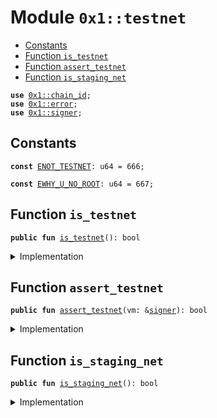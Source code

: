 
<a name="0x1_testnet"></a>

# Module `0x1::testnet`



-  [Constants](#@Constants_0)
-  [Function `is_testnet`](#0x1_testnet_is_testnet)
-  [Function `assert_testnet`](#0x1_testnet_assert_testnet)
-  [Function `is_staging_net`](#0x1_testnet_is_staging_net)


<pre><code><b>use</b> <a href="chain_id.md#0x1_chain_id">0x1::chain_id</a>;
<b>use</b> <a href="">0x1::error</a>;
<b>use</b> <a href="">0x1::signer</a>;
</code></pre>



<a name="@Constants_0"></a>

## Constants


<a name="0x1_testnet_ENOT_TESTNET"></a>



<pre><code><b>const</b> <a href="testnet.md#0x1_testnet_ENOT_TESTNET">ENOT_TESTNET</a>: u64 = 666;
</code></pre>



<a name="0x1_testnet_EWHY_U_NO_ROOT"></a>



<pre><code><b>const</b> <a href="testnet.md#0x1_testnet_EWHY_U_NO_ROOT">EWHY_U_NO_ROOT</a>: u64 = 667;
</code></pre>



<a name="0x1_testnet_is_testnet"></a>

## Function `is_testnet`



<pre><code><b>public</b> <b>fun</b> <a href="testnet.md#0x1_testnet_is_testnet">is_testnet</a>(): bool
</code></pre>



<details>
<summary>Implementation</summary>


<pre><code><b>public</b> <b>fun</b> <a href="testnet.md#0x1_testnet_is_testnet">is_testnet</a>(): bool {
    <a href="chain_id.md#0x1_chain_id_get">chain_id::get</a>() == 4
}
</code></pre>



</details>

<a name="0x1_testnet_assert_testnet"></a>

## Function `assert_testnet`



<pre><code><b>public</b> <b>fun</b> <a href="testnet.md#0x1_testnet_assert_testnet">assert_testnet</a>(vm: &<a href="">signer</a>): bool
</code></pre>



<details>
<summary>Implementation</summary>


<pre><code><b>public</b> <b>fun</b> <a href="testnet.md#0x1_testnet_assert_testnet">assert_testnet</a>(vm: &<a href="">signer</a>): bool {
  <b>assert</b>!(
      <a href="_address_of">signer::address_of</a>(vm) == @ol_framework,
      <a href="_permission_denied">error::permission_denied</a>(<a href="testnet.md#0x1_testnet_EWHY_U_NO_ROOT">EWHY_U_NO_ROOT</a>)
  );
  <b>assert</b>!(<a href="testnet.md#0x1_testnet_is_testnet">is_testnet</a>(), <a href="_invalid_state">error::invalid_state</a>(<a href="testnet.md#0x1_testnet_ENOT_TESTNET">ENOT_TESTNET</a>));
  <b>true</b>
}
</code></pre>



</details>

<a name="0x1_testnet_is_staging_net"></a>

## Function `is_staging_net`



<pre><code><b>public</b> <b>fun</b> <a href="testnet.md#0x1_testnet_is_staging_net">is_staging_net</a>(): bool
</code></pre>



<details>
<summary>Implementation</summary>


<pre><code><b>public</b> <b>fun</b> <a href="testnet.md#0x1_testnet_is_staging_net">is_staging_net</a>(): bool {
    <a href="chain_id.md#0x1_chain_id_get">chain_id::get</a>() == 2
}
</code></pre>



</details>


[move-book]: https://aptos.dev/guides/move-guides/book/SUMMARY
